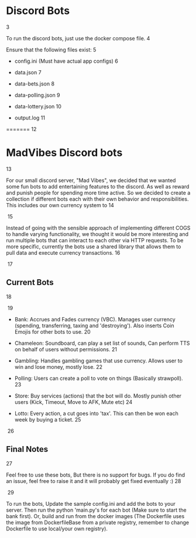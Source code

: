 # Discord Bots
3
 
To run the discord bots, just use the docker compose file. 
4
 
Ensure that the following files exist:
5
 
- config.ini (Must have actual app configs)
6
 
- data.json
7
 
- data-bets.json
8
 
- data-polling.json
9
 
- data-lottery.json
10
 
- output.log
11
 
=======
12
 
# MadVibes Discord bots
13
 
For our small discord server, "Mad Vibes", we decided that we wanted some fun bots to add entertaining features to the discord. As well as reward and punish people for spending more time active. So we decided to create a collection if different bots each with their own behavior and responsibilities. This includes our own currency system to
14
 
​
15
 
Instead of going with the sensible approach of implementing different COGS to handle varying functionality, we thought it would be more interesting and run multiple bots that can interact to each other via HTTP requests. To be more specific, currently the bots use a shared library that allows them to pull data and execute currency transactions.
16
 
​
17
 
## Current Bots
18
 
​
19
 
- Bank: Accrues and Fades currency (VBC). Manages user currency (spending, transferring, taxing and 'destroying'). Also inserts Coin Emojis for other bots to use.
20
 
- Chameleon: Soundboard, can play a set list of sounds, Can perform TTS on behalf of users without permissions.
21
 
- Gambling: Handles gambling games that use currency. Allows user to win and lose money, mostly lose. 
22
 
- Polling: Users can create a poll to vote on things (Basically strawpoll).
23
 
- Store: Buy services (actions) that the bot will do. Mostly punish other users (Kick, Timeout, Move to AFK, Mute etc)
24
 
- Lotto: Every action, a cut goes into 'tax'. This can then be won each week by buying a ticket.
25
 
​
26
 
## Final Notes
27
 
Feel free to use these bots, But there is no support for bugs. If you do find an issue, feel free to raise it and it will probably get fixed eventually :) 
28
 
​
29
 
To run the bots, Update the sample config.ini and add the bots to your server. Then run the python 'main.py's for each bot (Make sure to start the bank first). Or, build and run from the docker images (The Dockerfile uses the image from DockerfileBase from a private registry, remember to change Dockerfile to use local/your own registry). 
